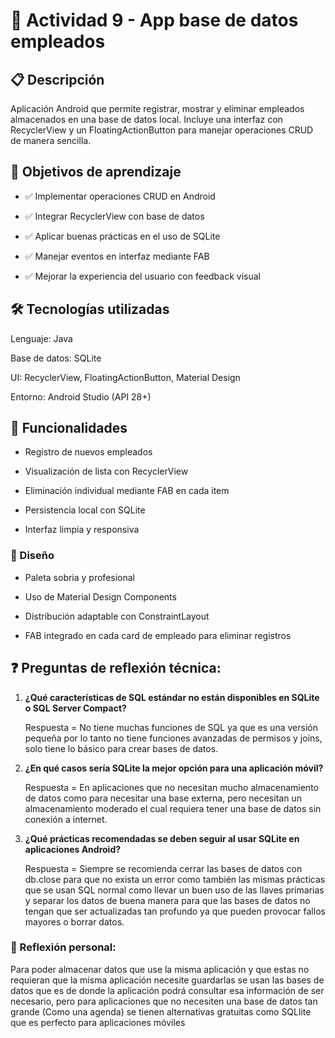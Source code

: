 # 📱 Actividad 9 - App base de datos empleados
## 📋 Descripción

Aplicación Android que permite registrar, mostrar y eliminar empleados almacenados en una base de datos local. Incluye una interfaz con RecyclerView y un FloatingActionButton para manejar operaciones CRUD de manera sencilla.

## 🎯 Objetivos de aprendizaje

- ✅ Implementar operaciones CRUD en Android

- ✅ Integrar RecyclerView con base de datos

- ✅ Aplicar buenas prácticas en el uso de SQLite

- ✅ Manejar eventos en interfaz mediante FAB

- ✅ Mejorar la experiencia del usuario con feedback visual

## 🛠️ Tecnologías utilizadas

Lenguaje: Java

Base de datos: SQLite

UI: RecyclerView, FloatingActionButton, Material Design

Entorno: Android Studio (API 28+)

## 📱 Funcionalidades

- Registro de nuevos empleados

- Visualización de lista con RecyclerView

- Eliminación individual mediante FAB en cada item

-  Persistencia local con SQLite

-  Interfaz limpia y responsiva

### 🎨 Diseño

 - Paleta sobria y profesional

 - Uso de Material Design Components

 - Distribución adaptable con ConstraintLayout

 - FAB integrado en cada card de empleado para eliminar registros

## ❓ Preguntas de reflexión técnica:
1. **¿Qué características de SQL estándar no están disponibles en SQLite o SQL Server Compact?**

   Respuesta = No tiene muchas funciones de SQL ya que es una versión pequeña por lo tanto no tiene funciones avanzadas de permisos y joins, solo tiene lo básico para crear bases de datos.
2. **¿En qué casos sería SQLite la mejor opción para una aplicación móvil?**

   Respuesta = En aplicaciones que no necesitan mucho almacenamiento de datos como para necesitar una base externa, pero necesitan un almacenamiento moderado el cual requiera tener una base de datos sin conexión a internet.
3. **¿Qué prácticas recomendadas se deben seguir al usar SQLite en aplicaciones Android?**
   
   Respuesta = Siempre se recomienda cerrar las bases de datos con db.close para que no exista un error como también las mismas prácticas que se usan SQL normal como llevar un buen uso de las llaves primarias y separar los datos de buena manera para que las bases de datos no tengan que ser actualizadas tan profundo ya que pueden provocar fallos mayores o borrar datos.
### 💭 Reflexión personal:
Para poder almacenar datos que use la misma aplicación y que estas no requieran que la misma aplicación necesite guardarlas se usan las bases de datos que es de donde la aplicación podrá consultar esa información de ser necesario, pero para aplicaciones que no necesiten una base de datos tan grande (Como una agenda) se tienen alternativas gratuitas como SQLlite que es perfecto para aplicaciones móviles 
